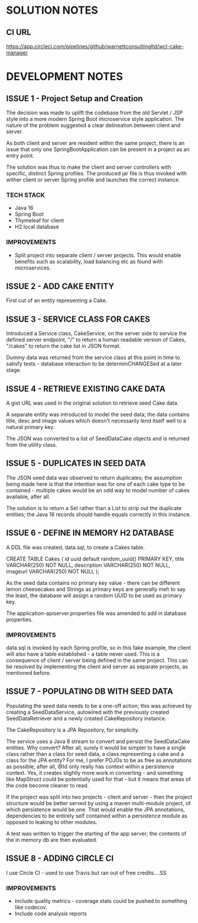 # SOLUTION NOTES

## CI URL

https://app.circleci.com/pipelines/github/warnettconsultingltd/wcl-cake-manager

# DEVELOPMENT NOTES

## ISSUE 1 - Project Setup and Creation

The decision was made to uplift the codebase from the old Servlet / JSP style into a more
modern Spring Boot microservice style application.  The nature of the problem suggested a clear delineation 
between client and server.

As both client and server are resident within the same project, there is an issue that only
one SpringBootApplication can be present in a project as an entry point.

The solution was thus to make the client and server controllers with specific, distinct Spring profiles.
The produced jar file is thus invoked with wither client or server Spring profile and launches
the correct instance.

### TECH STACK

- Java 16
- Spring Boot
- Thymeleaf for client
- H2 local database

### IMPROVEMENTS

- Split project into separate client / server projects.  This would enable benefits such as
scalability, load balancing etc as found with microservices.
  
## ISSUE 2 - ADD CAKE ENTITY

First cut of an entity representing a Cake.

## ISSUE 3 - SERVICE CLASS FOR CAKES

Introduced a Service class, CakeService, on the server side to service the defined server
endpoint, "/" to return a human readable version of Cakes, "/cakes" to return the cake list in
JSON format.

Dummy data was returned from the service class at this point in time to satisfy tests - database
interaction to be determinCHANGESed at a later stage.

## ISSUE 4 - RETRIEVE EXISTING CAKE DATA

A gist URL was used in the original solution to retrieve seed Cake data.

A separate entity was introduced to model the seed data; the data contains title, desc and image
values which doesn't necessarily lend itself well to a natural primary key.

The JSON was converted to a list of SeedDataCake objects and is returned from the utility class.

## ISSUE 5 - DUPLICATES IN SEED DATA

The JSON seed data was observed to return duplicates; the assumption being made here is that the
intention was for one of each cake type to be contained - multiple cakes would be an odd way to model
number of cakes available, after all.

The solution is to return a Set rather than a List to strip out the duplicate entities; the
Java 16 records should handle equals correctly in this instance.

## ISSUE 6 - DEFINE IN MEMORY H2 DATABASE

A DDL file was created, data.sql, to create a Cakes table.

CREATE TABLE Cakes (
  id uuid default random_uuid() PRIMARY KEY,
  title VARCHAR(250) NOT NULL,
  description VARCHAR(250) NOT NULL,
  imageurl VARCHAR(250) NOT NULL
);

As the seed data contains no primary key value - there can be different lemon cheesecakes and Strings 
as primary keys are generally meh to say the least, the database will assign a random
UUID to be used as primary key.

The application-apiserver.properties file was amended to add in database properties.

### IMPROVEMENTS

data.sql is invoked by each Spring profile, so in this fake example, the client will also
have a table established - a table never used.  This is a consequence of client / server
being defined in the same project.  This can be resolved by implementing the client and
server as separate projects, as mentioned before.

## ISSUE 7 - POPULATING DB WITH SEED DATA

Populating the seed data needs to be a one-off action; this was achieved by creating a 
SeedDataService, autowired with the previously created SeedDataRetriever and a newly created
CakeRepository instance.

The CakeRepository is a JPA Repository, for simplicity.

The service uses a Java 8 stream to convert and persist the SeedDataCake entities.  Why convert?
After all, surely it would be simpler to have a single class rather than a class for seed data, a
class representing a cake and a class for the JPA entity?  For me, I prefer POJOs to be as free
as annotations as possible; after all, @Id only really has context within a persistence context.
Yes, it creates slightly more work in converting - and something like MapStruct could be potentially
used for that - but it means that areas of the code become cleaner to read.  

If the project was split into two projects - client and server - then the project structure would be
better served by using a maven multi-module project, of which persistence would be one.  That would
enable the JPA annotations, dependencies to be entirely self contained within a persistence module 
as opposed to leaking to other modules.

A test was written to trigger the starting of the app server; the contents of the in memory db
are then evaluated.

## ISSUE 8 - ADDING CIRCLE CI

I use Circle CI - used to use Travis but ran out of free credits....SS

### IMPROVEMENTS

- Include quality metrics - coverage stats could be pushed to something like codecov.
- Include code analysis reports
